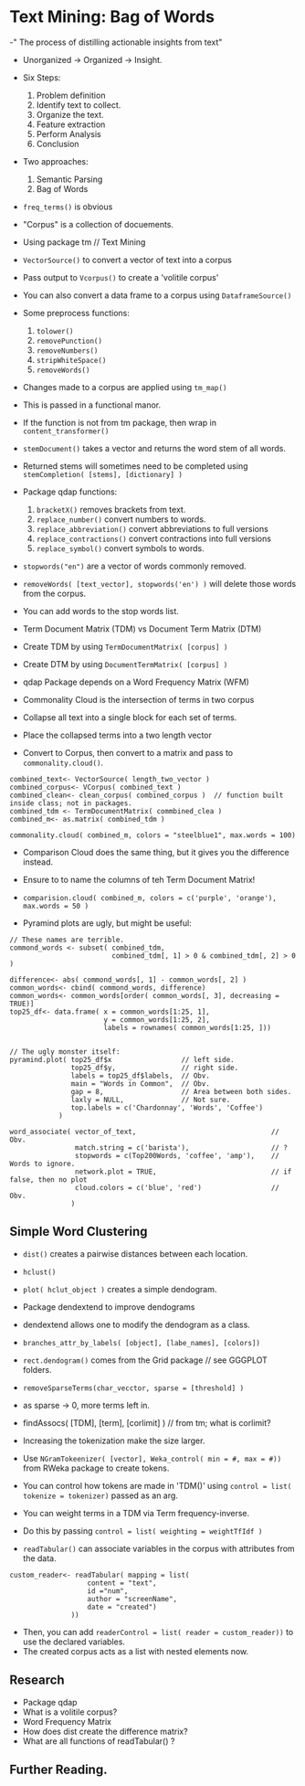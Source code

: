 # Text Mining: Bag of Words
-" The process of distilling actionable insights from text"
- Unorganized -> Organized -> Insight.
- Six Steps:
	1. Problem definition
	2. Identify text to collect.
	3. Organize the text.
	4. Feature extraction
	5. Perform Analysis
	6. Conclusion

- Two approaches:
	1. Semantic Parsing
	2. Bag of Words

- `freq_terms()` is obvious
- "Corpus" is a collection of docuements.
- Using package tm  // Text Mining
- `VectorSource()` to convert a vector of text into a corpus
- Pass output to `Vcorpus()` to create a 'volitile corpus'
- You can also convert a data frame to a corpus using `DataframeSource()`
- Some preprocess functions:
	1. `tolower()`
	2. `removePunction()`
	3. `removeNumbers()`
	4. `stripWhiteSpace()`
	5. `removeWords()`

- Changes made to a corpus are applied using `tm_map()`
- This is passed in a functional manor.
- If the function is not from tm package, then wrap in `content_transformer()`
- `stemDocument()` takes a vector and returns the word stem of all words.
- Returned stems will sometimes need to be completed using `stemCompletion( [stems], [dictionary] )`
 
- Package qdap functions:
	1. `bracketX()` removes brackets from text.
	2. `replace_number()` convert numbers to words.
	3. `replace_abbreviation()` convert abbreviations to full versions
	4. `replace_contractions()` convert contractions into full versions
	5. `replace_symbol()` convert symbols to words.

- `stopwords("en")` are a vector of words commonly removed.
- `removeWords( [text_vector], stopwords('en') )` will delete those words from the corpus.
- You can add words to the stop words list.
- Term Document Matrix (TDM) vs Document Term Matrix (DTM)
- Create TDM by using `TermDocumentMatrix( [corpus] )`
- Create DTM by using `DocumentTermMatrix( [corpus] )`
- qdap Package depends on a Word Frequency Matrix (WFM)








- Commonality Cloud is the intersection of terms in two corpus
- Collapse all text into a single block for each set of terms.
- Place the collapsed terms into a two length vector
- Convert to Corpus, then convert to a matrix and pass to `commonality.cloud()`.

```
combined_text<- VectorSource( length_two_vector )
combined_corpus<- VCorpus( combined_text )
combined_clean<- clean_corpus( combined_corpus )  // function built inside class; not in packages.
combined_tdm <- TermDocumentMatrix( commbined_clea )
combined_m<- as.matrix( combined_tdm )

commonality.cloud( combined_m, colors = "steelblue1", max.words = 100)
```

- Comparison Cloud does the same thing, but it gives you the difference instead.
- Ensure to to name the columns of teh Term Document Matrix!
- `comparision.cloud( combined_m, colors = c('purple', 'orange'), max.words = 50 )`


- Pyramind plots are ugly, but might be useful:
```
// These names are terrible.
commond_words <- subset( combined_tdm,
                         combined_tdm[, 1] > 0 & combined_tdm[, 2] > 0 )

difference<- abs( commond_words[, 1] - common_words[, 2] )
common_words<- cbind( commond_words, difference)
common_words<- common_words[order( common_words[, 3], decreasing = TRUE)]
top25_df<- data.frame( x = common_words[1:25, 1],
                       y = common_words[1:25, 2],
                       labels = rownames( common_words[1:25, ]))


// The ugly monster itself:
pyramind.plot( top25_df$x                 // left side.
               top25_df$y,                // right side.
               labels = top25_df$labels,  // Obv.
               main = "Words in Common",  // Obv.
               gap = 8,                   // Area between both sides.
               laxly = NULL,              // Not sure.
               top.labels = c('Chardonnay', 'Words', 'Coffee')
            )
```

```
word_associate( vector_of_text,                                 // Obv.
                match.string = c('barista'),                    // ?
                stopwords = c(Top200Words, 'coffee', 'amp'),    // Words to ignore.
                network.plot = TRUE,                            // if false, then no plot
                cloud.colors = c('blue', 'red')                 // Obv.
               )

```

## Simple Word Clustering
- `dist()` creates a pairwise distances between each location.
- `hclust()` 
- `plot( hclut_object )` creates a simple dendogram.
- Package dendextend to improve dendograms
- dendextend allows one to modify the dendogram as a class.
- `branches_attr_by_labels( [object], [labe_names], [colors])`
- `rect.dendogram()` comes from the Grid package // see GGGPLOT folders.
- `removeSparseTerms(char_vecctor, sparse = [threshold] )` 
- as sparse -> 0, more terms left in.
- findAssocs( [TDM], [term], [corlimit] )    // from tm; what is corlimit?

- Increasing the tokenization make the size larger.
- Use `NGramTokeenizer( [vector], Weka_control( min = #, max = #))` from RWeka package to create tokens.
- You can control how tokens are made in 'TDM()' using `control = list( tokenize = tokenizer)` passed as an arg.
- You can weight terms in a TDM  via Term frequency-inverse.
- Do this by passing `control = list( weighting = weightTfIdf )`
- `readTabular()` can associate variables in the corpus with attributes from the data.
```
custom_reader<- readTabular( mapping = list(
                   content = "text", 
                   id ="num",
                   author = "screenName",
                   date = "created")
               ))
```

- Then, you can add `readerControl = list( reader = custom_reader))` to use the declared variables.
- The created corpus acts as a list with nested elements now.




## Research
- Package qdap
- What is a volitile corpus?
- Word Frequency Matrix
- How does dist create the difference matrix?
- What are all functions of readTabular() ?

## Further Reading.
